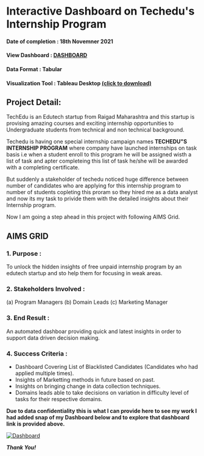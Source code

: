 # Interactive Dashboard on Techedu's Internship Program

#### Date of completion : 18th Novemner 2021          
#### View Dashboard : [DASHBOARD](https://public.tableau.com/views/TipDashboard/Dashboard1?:language=en-US&publish=yes&:display_count=n&:origin=viz_share_link)
#### Data Format : Tabular
#### Visualization Tool : Tableau Desktop [(click to download)](https://www.tableau.com/products/desktop/download)

## Project Detail:
 TechEdu is an Edutech startup from Raigad Maharashtra and this startup is provising amazing courses and exciting internship opportunities to Undergraduate students from technical and non technical background.
 
 
 Techedu is having one special internship campaign names **TECHEDU"S INTERNSHIP PROGRAM** where company have launched internships on task basis i.e when a student enroll to this program he will be assigned wisth a list of task and apter completeing this list of task he/she will be awarded with a completing certificate.
 
 But suddenly a stakeholder of techedu noticed huge difference between number of candidates who are applying for this internship program to number of students copleting this proram so they hired me as a data analyst and now its my task to privide them with the detailed insights about their Internship program.
 
 
 Now I am going a step ahead in this project with following AIMS Grid.
 
 ## AIMS GRID
 
 ### 1. Purpose : 
 
 To unlock the hidden insights of free unpaid internship program by an edutech startup and sto help them for focusing in weak areas.
 
 ### 2. Stakeholders Involved :
 
 (a) Program Managers 
 (b) Domain Leads
 (c) Marketing Manager
 
 ### 3. End Result :
 
 An automated dashboar providing quick and latest insights in order to support data driven decision making.
 
 ### 4. Success Criteria :
 
 - Dashboard Covering List of Blacklisted Candidates (Candidates who had applied multiple times).
 - Insights of Marketting methods in future based on past.
 - Insights on bringing change in data collection techniques.
 - Domains leads able to take decisions on variation in difficulty level of tasks for their respective domains.
 
 
 **Due to data confidentiality this is what I can provide here to see my work I had added snap of my Dashboard below and to explore that dashboard link is provided above.**
 

 
 
 
 
 <a href="https://ibb.co/pjKhgXV"><img src="https://i.ibb.co/hFdYk8Q/Dashboard.png" alt="Dashboard" border="0"></a>
 
 
 ***Thank You!***
